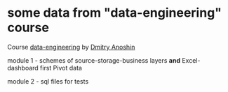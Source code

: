 # some data from "data-engineering" course 

Course [data-engineering](https://github.com/Data-Learn/data-engineering/blob/master/DE%20-%20101%20Guide.md) by [Dmitry Anoshin](https://www.linkedin.com/in/dmitryanoshin/)

module 1 - schemes of source-storage-business layers **and** Excel-dashboard first Pivot data

module 2 - sql files for tests
